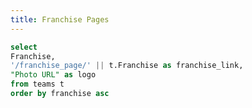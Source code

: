 ```yaml
---
title: Franchise Pages
---
```


<LastRefreshed/>

```sql franchises
select 
Franchise,
'/franchise_page/' || t.Franchise as franchise_link,
"Photo URL" as logo
from teams t
order by franchise asc
```

<DataTable data={franchises} search=true rows=5 headerColor=#2a4b82 headerFontColor=white >
  <Column id="Franchise" align=center/>
  <Column id="logo" contentType=image height=25px align=center />
  <Column id="franchise_link" contentType=link linkLabel="Franchise Page" title="Link to Franchise Page" align=center />
</DataTable>
